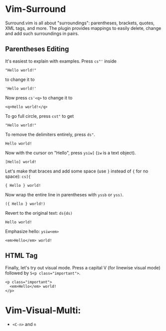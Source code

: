 # Vim-Surround

Surround.vim is all about "surroundings": parentheses, brackets, quotes, XML tags, and more. The plugin provides mappings to easily delete, change and add such surroundings in pairs.

## Parentheses Editing

It's easiest to explain with examples. Press `cs"'` inside
```
"Hello world!"
```

to change it to
```
'Hello world!'
```

Now press `cs'<q>` to change it to
```
<q>Hello world!</q>
```

To go full circle, press `cst"` to get
```
"Hello world!"
```

To remove the delimiters entirely, press `ds"`.
```
Hello world!
```

Now with the cursor on "Hello", press `ysiw]` (`iw` is a text object).
```
[Hello] world!
```

Let's make that braces and add some space (use `}` instead of `{` for no space): `cs]{`
```
{ Hello } world!
```

Now wrap the entire line in parentheses with `yssb` or `yss)`.
```
({ Hello } world!)
```

Revert to the original text: `ds{ds)`
```
Hello world!
```

Emphasize hello: `ysiw<em>`
```
<em>Hello</em> world!
```

## HTML Tag

Finally, let's try out visual mode. Press a capital V (for linewise visual mode) followed by `S<p class="important">`.
```
<p class="important">
  <em>Hello</em> world!
</p>
```

# Vim-Visual-Multi: 
- `<C-n>` and `n`